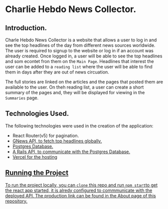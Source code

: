 # Charlie Hebdo News Collector. 

## Introduction.

Charle Hebdo News Collector is a website that allows a user to log in and see the top headlines of the day from different news sources worldwide. 
The user is required to signup to the website or log in if an account was already created. 
Once logged in, a user will be able to see the top headlines and som econtet fron them on the `Main Page`. Headlines that interest the user can be added to a `reading list` where the user will be able to find them in days after they are out of news circuation. 

The full stories are linked on the articles and the pages that posted them are available to the user. On theh reading list, a user can create a short summary of the pages and, they will be displayed for viewing in the `Summaries` page. 

## Technologies Used. 

The following technologies were used in the creation of the application: 
  <ul> 
    <li> React Router(v5) for pagination. </li>
    <li> <a href='https://gnews.io/'> GNews API, to fetch top headlines globally. </li>
    <li> Postgres Database. </li>
    <li> A Rails API, to communicate with the Postgres Database. </li>
   <li> Vercel for the hosting </li>
  </ul>
  
  
  ## Running the Project
  
  To run the project locally, you can `clone` this repo and run `npm start`to get the react app started, it is alredy configured to commmunicate with the  deployed API. The production link can be found in the About page of this repository. 

